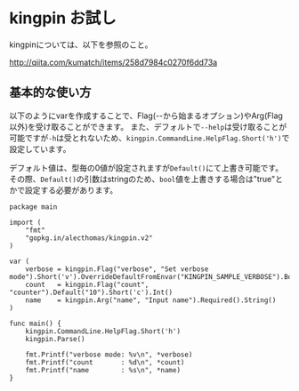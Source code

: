 # kingpin お試し

kingpinについては、以下を参照のこと。

http://qiita.com/kumatch/items/258d7984c0270f6dd73a

## 基本的な使い方

以下のようにvarを作成することで、Flag(--から始まるオプション)やArg(Flag以外)を受け取ることができます。
また、デフォルトで`--help`は受け取ることが可能ですが`-h`は受とれないため、`kingpin.CommandLine.HelpFlag.Short('h')`で設定しています。

デフォルト値は、型毎の0値が設定されますが`Default()`にて上書き可能です。
その際、`Default()`の引数はstringのため、`bool`値を上書きする場合は"true"とかで設定する必要があります。

```golang
package main

import (
	"fmt"
	"gopkg.in/alecthomas/kingpin.v2"
)

var (
	verbose = kingpin.Flag("verbose", "Set verbose mode").Short('v').OverrideDefaultFromEnvar("KINGPIN_SAMPLE_VERBOSE").Bool()
	count   = kingpin.Flag("count", "counter").Default("10").Short('c').Int()
	name    = kingpin.Arg("name", "Input name").Required().String()
)

func main() {
	kingpin.CommandLine.HelpFlag.Short('h')
	kingpin.Parse()

	fmt.Printf("verbose mode: %v\n", *verbose)
	fmt.Printf("count       : %d\n", *count)
	fmt.Printf("name        : %s\n", *name)
}
```
